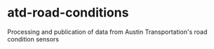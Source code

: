 # atd-road-conditions
Processing and publication of data from Austin Transportation's road condition sensors
